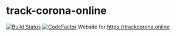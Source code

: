 # track-corona-online
[![Build Status](https://travis-ci.org/theajit/track-corona-online.svg?branch=master)](https://travis-ci.org/theajit/track-corona-online)
[![CodeFactor](https://www.codefactor.io/repository/github/theajit/track-corona-online/badge)](https://www.codefactor.io/repository/github/theajit/track-corona-online)
Website for https://trackcorona.online


